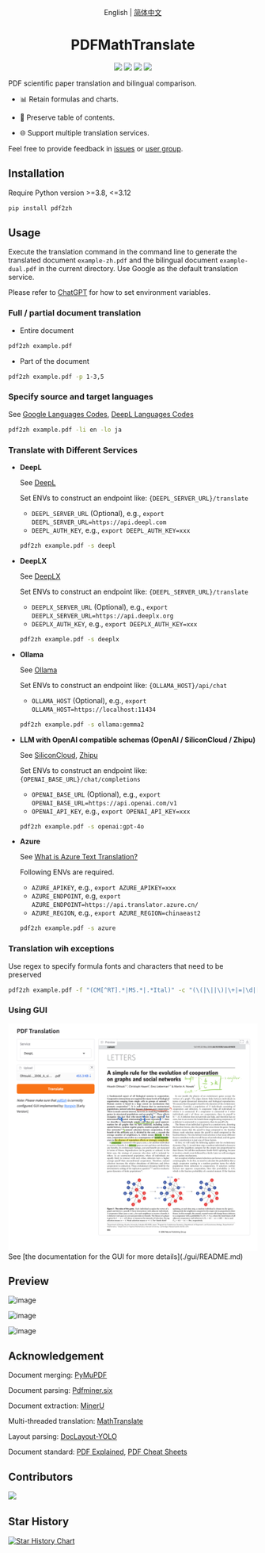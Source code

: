 <div align="center">

English | [简体中文](README_zh-CN.md)

# PDFMathTranslate

<p>
  <!-- PyPI -->
  <a href="https://pypi.org/project/pdf2zh/">
    <img src="https://img.shields.io/pypi/v/pdf2zh"/></a>
  <a href="https://pepy.tech/projects/pdf2zh">
    <img src="https://static.pepy.tech/badge/pdf2zh"></a>
  <!-- License -->
  <a href="./LICENSE">
    <img src="https://img.shields.io/github/license/Byaidu/PDFMathTranslate"/></a>
  <a href="https://t.me/+Z9_SgnxmsmA5NzBl">
    <img src="https://img.shields.io/badge/Telegram-2CA5E0?style=flat-squeare&logo=telegram&logoColor=white"/></a>
</p>

</div>

PDF scientific paper translation and bilingual comparison.

- 📊 Retain formulas and charts.

- 📄 Preserve table of contents.

- 🌐 Support multiple translation services.

Feel free to provide feedback in [issues](https://github.com/Byaidu/PDFMathTranslate/issues) or [user group](https://t.me/+Z9_SgnxmsmA5NzBl).

## Installation

Require Python version >=3.8, <=3.12

```bash
pip install pdf2zh
```

## Usage

Execute the translation command in the command line to generate the translated document `example-zh.pdf` and the bilingual document `example-dual.pdf` in the current directory. Use Google as the default translation service. 

Please refer to [ChatGPT](https://chatgpt.com/share/6734a83d-9d48-800e-8a46-f57ca6e8bcb4) for how to set environment variables.

### Full / partial document translation
 - Entire document

  ```bash
  pdf2zh example.pdf
  ```

 - Part of the document

  ```bash
  pdf2zh example.pdf -p 1-3,5
  ```

### Specify source and target languages

See [Google Languages Codes](https://developers.google.com/admin-sdk/directory/v1/languages), [DeepL Languages Codes](https://developers.deepl.com/docs/resources/supported-languages)

```bash
pdf2zh example.pdf -li en -lo ja
```

### Translate with Different Services

- **DeepL**

  See [DeepL](https://support.deepl.com/hc/en-us/articles/360020695820-API-Key-for-DeepL-s-API)

  Set ENVs to construct an endpoint like: `{DEEPL_SERVER_URL}/translate`
  - `DEEPL_SERVER_URL` (Optional), e.g., `export DEEPL_SERVER_URL=https://api.deepl.com`
  - `DEEPL_AUTH_KEY`, e.g., `export DEEPL_AUTH_KEY=xxx`

  ```bash
  pdf2zh example.pdf -s deepl
  ```


- **DeepLX**

  See [DeepLX](https://github.com/OwO-Network/DeepLX)

  Set ENVs to construct an endpoint like: `{DEEPL_SERVER_URL}/translate`
  - `DEEPLX_SERVER_URL` (Optional), e.g., `export DEEPLX_SERVER_URL=https://api.deeplx.org`
  - `DEEPLX_AUTH_KEY`, e.g., `export DEEPLX_AUTH_KEY=xxx`

  ```bash
  pdf2zh example.pdf -s deeplx
  ```

- **Ollama**

  See [Ollama](https://github.com/ollama/ollama)

  Set ENVs to construct an endpoint like: `{OLLAMA_HOST}/api/chat`
  - `OLLAMA_HOST` (Optional), e.g., `export OLLAMA_HOST=https://localhost:11434`

  ```bash
  pdf2zh example.pdf -s ollama:gemma2
  ```

- **LLM with OpenAI compatible schemas (OpenAI / SiliconCloud / Zhipu)**

  See [SiliconCloud](https://docs.siliconflow.cn/quickstart), [Zhipu](https://open.bigmodel.cn/dev/api/thirdparty-frame/openai-sdk)

  Set ENVs to construct an endpoint like: `{OPENAI_BASE_URL}/chat/completions`
  - `OPENAI_BASE_URL` (Optional), e.g., `export OPENAI_BASE_URL=https://api.openai.com/v1`
  - `OPENAI_API_KEY`, e.g., `export OPENAI_API_KEY=xxx`

  ```bash
  pdf2zh example.pdf -s openai:gpt-4o
  ```

- **Azure**

  See [What is Azure Text Translation?](https://docs.azure.cn/en-us/ai-services/translator/text-translation-overview)

  Following ENVs are required.
  - `AZURE_APIKEY`, e.g., `export AZURE_APIKEY=xxx`
  - `AZURE_ENDPOINT`, e.g, `export AZURE_ENDPOINT=https://api.translator.azure.cn/`
  - `AZURE_REGION`, e.g., `export AZURE_REGION=chinaeast2`


  ```bash
  pdf2zh example.pdf -s azure
  ```

### Translation wih exceptions
Use regex to specify formula fonts and characters that need to be preserved

```bash
pdf2zh example.pdf -f "(CM[^RT].*|MS.*|.*Ital)" -c "(\(|\||\)|\+|=|\d|[\u0080-\ufaff])"
```

### Using GUI

<img src="./gui/img/before.png" width="650" alt="Original">
See [the documentation for the GUI for more details](./gui/README.md)

## Preview

![image](https://github.com/user-attachments/assets/57e1cde6-c647-4af8-8f8f-587a40050dde)

![image](https://github.com/user-attachments/assets/0e6d7e44-18cd-443a-8a84-db99edf2c268)

![image](https://github.com/user-attachments/assets/5fe6af83-2f5b-47b1-9dd1-4aee6bc409de)

## Acknowledgement

Document merging: [PyMuPDF](https://github.com/pymupdf/PyMuPDF)

Document parsing: [Pdfminer.six](https://github.com/pdfminer/pdfminer.six)

Document extraction: [MinerU](https://github.com/opendatalab/MinerU)

Multi-threaded translation: [MathTranslate](https://github.com/SUSYUSTC/MathTranslate)

Layout parsing: [DocLayout-YOLO](https://github.com/opendatalab/DocLayout-YOLO)

Document standard: [PDF Explained](https://zxyle.github.io/PDF-Explained/), [PDF Cheat Sheets](https://pdfa.org/resource/pdf-cheat-sheets/)

## Contributors

<a href="https://github.com/Byaidu/PDFMathTranslate/graphs/contributors">
  <img src="https://contrib.rocks/image?repo=Byaidu/PDFMathTranslate" />
</a>

## Star History

<a href="https://star-history.com/#Byaidu/PDFMathTranslate&Date">
 <picture>
   <source media="(prefers-color-scheme: dark)" srcset="https://api.star-history.com/svg?repos=Byaidu/PDFMathTranslate&type=Date&theme=dark" />
   <source media="(prefers-color-scheme: light)" srcset="https://api.star-history.com/svg?repos=Byaidu/PDFMathTranslate&type=Date" />
   <img alt="Star History Chart" src="https://api.star-history.com/svg?repos=Byaidu/PDFMathTranslate&type=Date" />
 </picture>
</a>
